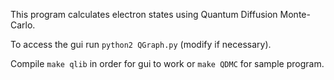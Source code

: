 This program calculates electron states using Quantum Diffusion Monte-Carlo. 

To access the gui run `python2 QGraph.py` (modify if necessary). 

Compile `make qlib` in order for gui to work or `make QDMC` for sample program.
